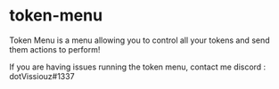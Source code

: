 # token-menu
Token Menu is a menu allowing you to control all your tokens and send them actions to perform!

If you are having issues running the token menu, contact me discord : dotVissiouz#1337

